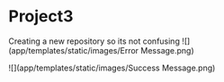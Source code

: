 # Project3
Creating a new repository so its not confusing
![](app/templates/static/images/Error Message.png)

![](app/templates/static/images/Success Message.png)